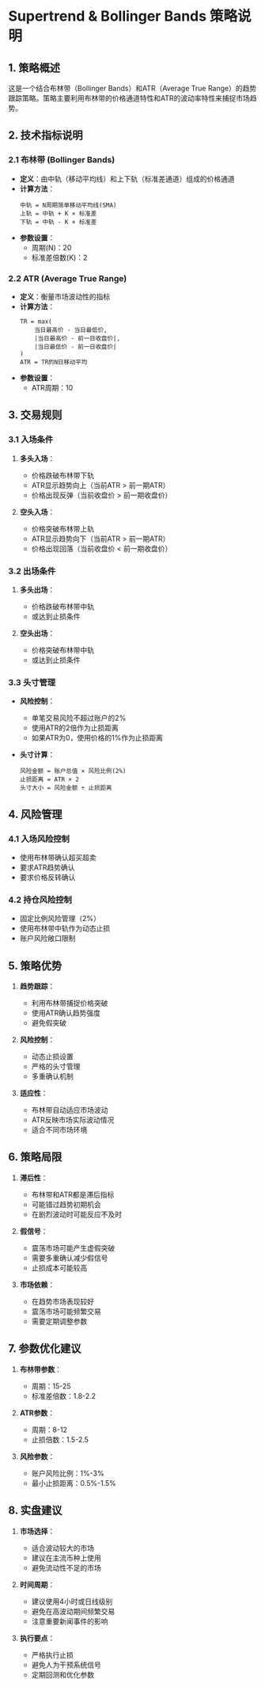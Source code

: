 # Supertrend & Bollinger Bands 策略说明

## 1. 策略概述
这是一个结合布林带（Bollinger Bands）和ATR（Average True Range）的趋势跟踪策略。策略主要利用布林带的价格通道特性和ATR的波动率特性来捕捉市场趋势。

## 2. 技术指标说明

### 2.1 布林带 (Bollinger Bands)
- **定义**：由中轨（移动平均线）和上下轨（标准差通道）组成的价格通道
- **计算方法**：
  ```
  中轨 = N周期简单移动平均线(SMA)
  上轨 = 中轨 + K × 标准差
  下轨 = 中轨 - K × 标准差
  ```
- **参数设置**：
  - 周期(N)：20
  - 标准差倍数(K)：2

### 2.2 ATR (Average True Range)
- **定义**：衡量市场波动性的指标
- **计算方法**：
  ```
  TR = max(
      当日最高价 - 当日最低价,
      |当日最高价 - 前一日收盘价|,
      |当日最低价 - 前一日收盘价|
  )
  ATR = TR的N日移动平均
  ```
- **参数设置**：
  - ATR周期：10

## 3. 交易规则

### 3.1 入场条件
1. **多头入场**：
   - 价格跌破布林带下轨
   - ATR显示趋势向上（当前ATR > 前一期ATR）
   - 价格出现反弹（当前收盘价 > 前一期收盘价）

2. **空头入场**：
   - 价格突破布林带上轨
   - ATR显示趋势向下（当前ATR > 前一期ATR）
   - 价格出现回落（当前收盘价 < 前一期收盘价）

### 3.2 出场条件
1. **多头出场**：
   - 价格跌破布林带中轨
   - 或达到止损条件

2. **空头出场**：
   - 价格突破布林带中轨
   - 或达到止损条件

### 3.3 头寸管理
- **风险控制**：
  - 单笔交易风险不超过账户的2%
  - 使用ATR的2倍作为止损距离
  - 如果ATR为0，使用价格的1%作为止损距离

- **头寸计算**：
  ```
  风险金额 = 账户总值 × 风险比例(2%)
  止损距离 = ATR × 2
  头寸大小 = 风险金额 ÷ 止损距离
  ```

## 4. 风险管理

### 4.1 入场风险控制
- 使用布林带确认超买超卖
- 要求ATR趋势确认
- 要求价格反转确认

### 4.2 持仓风险控制
- 固定比例风险管理（2%）
- 使用布林带中轨作为动态止损
- 账户风险敞口限制

## 5. 策略优势

1. **趋势跟踪**：
   - 利用布林带捕捉价格突破
   - 使用ATR确认趋势强度
   - 避免假突破

2. **风险控制**：
   - 动态止损设置
   - 严格的头寸管理
   - 多重确认机制

3. **适应性**：
   - 布林带自动适应市场波动
   - ATR反映市场实际波动情况
   - 适合不同市场环境

## 6. 策略局限

1. **滞后性**：
   - 布林带和ATR都是滞后指标
   - 可能错过趋势初期机会
   - 在剧烈波动时可能反应不及时

2. **假信号**：
   - 震荡市场可能产生虚假突破
   - 需要多重确认减少假信号
   - 止损成本可能较高

3. **市场依赖**：
   - 在趋势市场表现较好
   - 震荡市场可能频繁交易
   - 需要定期调整参数

## 7. 参数优化建议

1. **布林带参数**：
   - 周期：15-25
   - 标准差倍数：1.8-2.2

2. **ATR参数**：
   - 周期：8-12
   - 止损倍数：1.5-2.5

3. **风险参数**：
   - 账户风险比例：1%-3%
   - 最小止损距离：0.5%-1.5%

## 8. 实盘建议

1. **市场选择**：
   - 适合波动较大的市场
   - 建议在主流币种上使用
   - 避免流动性不足的市场

2. **时间周期**：
   - 建议使用4小时或日线级别
   - 避免在高波动期间频繁交易
   - 注意重要新闻事件的影响

3. **执行要点**：
   - 严格执行止损
   - 避免人为干预系统信号
   - 定期回测和优化参数